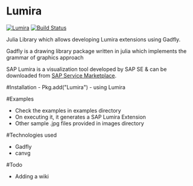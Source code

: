# Lumira

[![Lumira](http://pkg.julialang.org/badges/Lumira_release.svg)](http://pkg.julialang.org/?pkg=Lumira&ver=release) [![Build Status](https://travis-ci.org/sbcd90/Lumira.jl.svg?branch=master)](https://travis-ci.org/sbcd90/Lumira.jl)


Julia Library which allows developing Lumira extensions using Gadfly.

Gadfly is a drawing library package written in julia which implements the grammar of graphics approach

SAP Lumira is a visualization tool developed by SAP SE & can be downloaded from                                                     [SAP Service Marketplace](https://websmp201.sap-ag.de/home).



#Installation
      - Pkg.add("Lumira")
      - using Lumira



#Examples

- Check the examples in examples directory
- On executing it, it generates a SAP Lumira Extension
- Other sample .jpg files provided in images directory

#Technologies used

- Gadfly
- canvg

#Todo

- Adding a wiki
